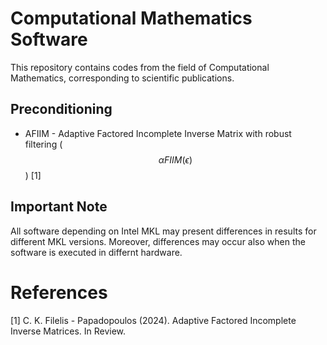 # Computational Mathematics Software

This repository contains codes from the field of Computational Mathematics, corresponding to scientific publications.

## Preconditioning
- AFIIM - Adaptive Factored Incomplete Inverse Matrix with robust filtering ($$\alpha FIIM (\epsilon)$$) [1]


## Important Note
All software depending on Intel MKL may present differences in results for different MKL versions. Moreover, differences
may occur also when the software is executed in differnt hardware.

# References
[1] C. K. Filelis - Papadopoulos (2024). Adaptive Factored Incomplete Inverse Matrices. In Review.
